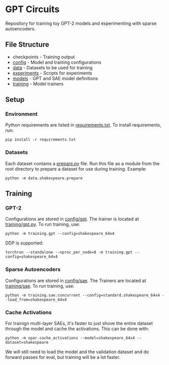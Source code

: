 # GPT Circuits
Repository for training toy GPT-2 models and experimenting with sparse autoencoders.

## File Structure
* checkpoints - Training output
* [config](config) - Model and training configurations
* [data](data) - Datasets to be used for training
* [experiments](experiments) - Scripts for experiments
* [models](models) - GPT and SAE model definitions
* [training](training) - Model trainers

## Setup

### Environment
Python requirements are listed in [requirements.txt](requirements.txt). To install requirements, run:

```
pip install -r requirements.txt
```

### Datasets
Each dataset contains a [prepare.py](data/shakespeare/prepare.py) file. Run this file as a module from the root directory to prepare a dataset for use during training. Example:
```
python -m data.shakespeare.prepare
```

## Training

### GPT-2

Configurations are stored in [config/gpt](config/gpt). The trainer is located at [training/gpt.py](training/gpt.py). To run training, use:

```
python -m training.gpt --config=shakespeare_64x4
```

DDP is supported:

```
torchrun --standalone --nproc_per_node=8 -m training.gpt --config=shakespeare_64x4
```

### Sparse Autoencoders

Configurations are stored in [config/sae](config/sae). The Trainers are located at [training/sae](training/sae). To run training, use:

```
python -m training.sae.concurrent --config=standard.shakespeare_64x4 --load_from=shakespeare_64x4
```

### Cache Activations

For trainign multi-layer SAEs, it's faster to just shove the entire dataset through the model and cache the activations. This can be done with:

```
python -m spar.cache_activations --model=shakespeare_64x4 --dataset=shakespeare
```

We will still need to load the model and the validation dataset  and do forward passes for eval, but training will be a lot faster.